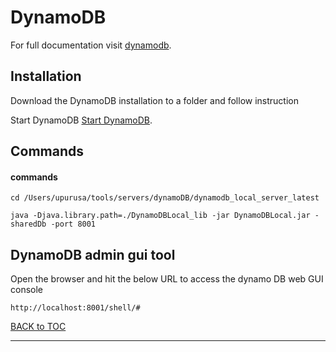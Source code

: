 # DynamoDB

For full documentation visit [dynamodb](https://docs.aws.amazon.com/amazondynamodb/latest/developerguide/DynamoDBLocal.DownloadingAndRunning.html).

## Installation

Download the DynamoDB installation to a folder and follow instruction

Start DynamoDB
[Start DynamoDB](https://docs.aws.amazon.com/amazondynamodb/latest/developerguide/DynamoDBLocal.DownloadingAndRunning.html).


## Commands

#### commands

`cd /Users/upurusa/tools/servers/dynamoDB/dynamodb_local_server_latest`

`java -Djava.library.path=./DynamoDBLocal_lib -jar DynamoDBLocal.jar -sharedDb -port 8001`



## DynamoDB admin gui tool

Open the browser and hit the below URL to access the dynamo DB web GUI console
    
	http://localhost:8001/shell/#




[BACK to TOC](./../README.md)

----------